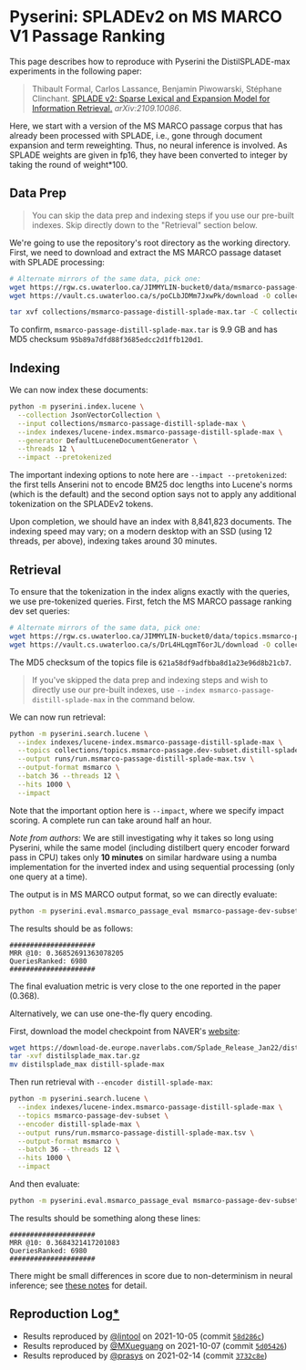 # Pyserini: SPLADEv2 on MS MARCO V1 Passage Ranking

This page describes how to reproduce with Pyserini the DistilSPLADE-max experiments in the following paper:

> Thibault Formal, Carlos Lassance, Benjamin Piwowarski, Stéphane Clinchant. [SPLADE v2: Sparse Lexical and Expansion Model for Information Retrieval.](https://arxiv.org/abs/2109.10086) _arXiv:2109.10086_.

Here, we start with a version of the MS MARCO passage corpus that has already been processed with SPLADE, i.e., gone through document expansion and term reweighting.
Thus, no neural inference is involved. As SPLADE weights are given in fp16, they have been converted to integer by taking the round of weight*100.

## Data Prep

> You can skip the data prep and indexing steps if you use our pre-built indexes. Skip directly down to the "Retrieval" section below.

We're going to use the repository's root directory as the working directory.
First, we need to download and extract the MS MARCO passage dataset with SPLADE processing:

```bash
# Alternate mirrors of the same data, pick one:
wget https://rgw.cs.uwaterloo.ca/JIMMYLIN-bucket0/data/msmarco-passage-distill-splade-max.tar -P collections/
wget https://vault.cs.uwaterloo.ca/s/poCLbJDMm7JxwPk/download -O collections/msmarco-passage-distill-splade-max.tar

tar xvf collections/msmarco-passage-distill-splade-max.tar -C collections/
```

To confirm, `msmarco-passage-distill-splade-max.tar` is 9.9 GB and has MD5 checksum `95b89a7dfd88f3685edcc2d1ffb120d1`.

## Indexing

We can now index these documents:

```bash
python -m pyserini.index.lucene \
  --collection JsonVectorCollection \
  --input collections/msmarco-passage-distill-splade-max \
  --index indexes/lucene-index.msmarco-passage-distill-splade-max \
  --generator DefaultLuceneDocumentGenerator \
  --threads 12 \
  --impact --pretokenized
```

The important indexing options to note here are `--impact --pretokenized`: the first tells Anserini not to encode BM25 doc lengths into Lucene's norms (which is the default) and the second option says not to apply any additional tokenization on the SPLADEv2 tokens.

Upon completion, we should have an index with 8,841,823 documents.
The indexing speed may vary; on a modern desktop with an SSD (using 12 threads, per above), indexing takes around 30 minutes.

## Retrieval

To ensure that the tokenization in the index aligns exactly with the queries, we use pre-tokenized queries.
First, fetch the MS MARCO passage ranking dev set queries: 

```bash
# Alternate mirrors of the same data, pick one:
wget https://rgw.cs.uwaterloo.ca/JIMMYLIN-bucket0/data/topics.msmarco-passage.dev-subset.distill-splade-max.tsv.gz -P collections/
wget https://vault.cs.uwaterloo.ca/s/DrL4HLqgmT6orJL/download -O collections/topics.msmarco-passage.dev-subset.distill-splade-max.tsv.gz
```

The MD5 checksum of the topics file is `621a58df9adfbba8d1a23e96d8b21cb7`.

> If you've skipped the data prep and indexing steps and wish to directly use our pre-built indexes, use `--index msmarco-passage-distill-splade-max` in the command below.

We can now run retrieval:

```bash
python -m pyserini.search.lucene \
  --index indexes/lucene-index.msmarco-passage-distill-splade-max \
  --topics collections/topics.msmarco-passage.dev-subset.distill-splade-max.tsv.gz \
  --output runs/run.msmarco-passage-distill-splade-max.tsv \
  --output-format msmarco \
  --batch 36 --threads 12 \
  --hits 1000 \
  --impact
```

Note that the important option here is `--impact`, where we specify impact scoring.
A complete run can take around half an hour.

*Note from authors*: We are still investigating why it takes so long using Pyserini, while the same model (including distilbert query encoder forward pass in CPU) takes only **10 minutes** on similar hardware using a numba implementation for the inverted index and using sequential processing (only one query at a time).

The output is in MS MARCO output format, so we can directly evaluate:

```bash
python -m pyserini.eval.msmarco_passage_eval msmarco-passage-dev-subset runs/run.msmarco-passage-distill-splade-max.tsv
```

The results should be as follows:

```
#####################
MRR @10: 0.36852691363078205
QueriesRanked: 6980
#####################
```

The final evaluation metric is very close to the one reported in the paper (0.368).

Alternatively, we can use one-the-fly query encoding.

First, download the model checkpoint from NAVER's [website](https://europe.naverlabs.com/research/machine-learning-and-optimization/splade-models/):

```bash
wget https://download-de.europe.naverlabs.com/Splade_Release_Jan22/distilsplade_max.tar.gz
tar -xvf distilsplade_max.tar.gz
mv distilsplade_max distill-splade-max
```

Then run retrieval with `--encoder distill-splade-max`:

```bash
python -m pyserini.search.lucene \
  --index indexes/lucene-index.msmarco-passage-distill-splade-max \
  --topics msmarco-passage-dev-subset \
  --encoder distill-splade-max \
  --output runs/run.msmarco-passage-distill-splade-max.tsv \
  --output-format msmarco \
  --batch 36 --threads 12 \
  --hits 1000 \
  --impact
```

And then evaluate: 

```bash
python -m pyserini.eval.msmarco_passage_eval msmarco-passage-dev-subset runs/run.msmarco-passage-distill-splade-max.tsv
```

The results should be something along these lines:

```
#####################
MRR @10: 0.3684321417201083
QueriesRanked: 6980
#####################
```

There might be small differences in score due to non-determinism in neural inference; see [these notes](reproducibility.md) for detail.

## Reproduction Log[*](reproducibility.md)

+ Results reproduced by [@lintool](https://github.com/lintool) on 2021-10-05 (commit [`58d286c`](https://github.com/castorini/pyserini/commit/58d286c3f9fe845e261c271f2a0f514462844d97))
+ Results reproduced by [@MXueguang](https://github.com/MXueguang) on 2021-10-07 (commit [`5d05426`](https://github.com/castorini/pyserini/commit/5d05426e1b40c513c6fa739a236b9c025b1a62fd))
+ Results reproduced by [@prasys](https://github.com/prasys) on 2021-02-14 (commit [`3732c8e`](https://github.com/castorini/pyserini/commit/3732c8e3f1b72113a3961444b1ac37878afcbb64))
